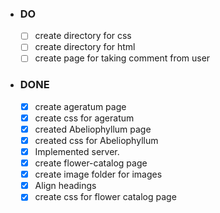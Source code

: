 - ### DO ###

  - [ ] create directory for css 
  - [ ] create directory for html
  - [ ] create page for taking comment from user

- ### DONE ###

  - [x] create ageratum page
  - [x] create css for ageratum 
  - [x] created Abeliophyllum page
  - [x] created css for Abeliophyllum
  - [x] Implemented server.
  - [x] create flower-catalog page
  - [x] create image folder for images
  - [x] Align headings
  - [x] create css for flower catalog page